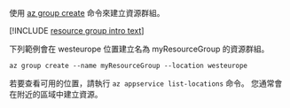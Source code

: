 使用 [az group create](/cli/azure/group#create) 命令來建立資源群組。

[!INCLUDE [resource group intro text](resource-group.md)]

下列範例會在 westeurope 位置建立名為 myResourceGroup 的資源群組。

```azurecli-interactive
az group create --name myResourceGroup --location westeurope
```

若要查看可用的位置，請執行 `az appservice list-locations` 命令。 您通常會在附近的區域中建立資源。
